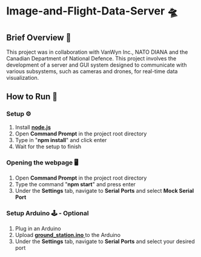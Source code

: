 # Image-and-Flight-Data-Server 🛸
## Brief Overview 🏁 
This project was in collaboration with VanWyn Inc., NATO DIANA and the Canadian Department of National Defence. This project involves the development of a server and GUI system designed to communicate with various subsystems, such as cameras and drones, for real-time data visualization. 
## How to Run 🏃
### Setup ⚙️
   1. Install [**node.js**][node.js]
   2. Open **Command Prompt** in the project root directory
   3. Type in "**npm install**" and click enter
   4. Wait for the setup to finish 
### Opening the webpage 🖥️
   1. Open **Command Prompt** in the project root directory
   2. Type the command "**npm start**" and press enter
   3. Under the **Settings** tab, navigate to **Serial Ports** and select **Mock Serial Port**
### Setup Arduino 🕹️ - Optional
   1. Plug in an Arduino
   2. Upload [**ground_station.ino** ][arduino_code] to the Arduino
   3. Under the **Settings** tab, navigate to **Serial Ports** and select your desired port

[src/main]: src/main
[arduino_code]: others/arduino/ground_station/ground_station.ino
[index.html]: public/index.html
[node.js]: https://nodejs.org



